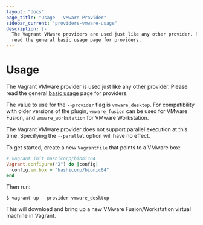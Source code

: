 ```yaml
---
layout: "docs"
page_title: "Usage - VMware Provider"
sidebar_current: "providers-vmware-usage"
description: |-
  The Vagrant VMware providers are used just like any other provider. Please
  read the general basic usage page for providers.
---
```


# Usage

The Vagrant VMware provider is used just like any other provider. Please
read the general [basic usage](/docs/providers/basic_usage.html) page for
providers.

The value to use for the `--provider` flag is `vmware_desktop`. For compatibility
with older versions of the plugin, `vmware_fusion` can be used for VMware
Fusion, and `vmware_workstation` for VMware Workstation.

The Vagrant VMware provider does not support parallel execution at this time.
Specifying the `--parallel` option will have no effect.

To get started, create a new `Vagrantfile` that points to a VMware box:

```ruby
# vagrant init hashicorp/bionic64
Vagrant.configure("2") do |config|
  config.vm.box = "hashicorp/bionic64"
end
```

Then run:

```shell
$ vagrant up --provider vmware_desktop
```

This will download and bring up a new VMware Fusion/Workstation virtual machine
in Vagrant.
